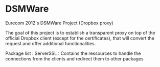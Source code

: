 DSMWare
=======

Eurecom 2012's DSMWare Project (Dropbox proxy)

The goal of this project is to establish a transparent proxy on top of the official Dropbox client (except for the certificates), that will convert the request and offer additional functionalities.

Package list : 
ServerSSL : Contains the ressources to handle the connections from the clients and redirect them to other packages